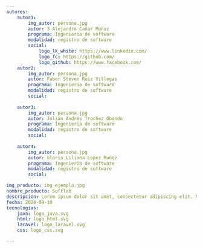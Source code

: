 ```yaml
---
autores:
    autor1:
        img_autor: persona.jpg
        autor: 3 Alejandro Cañar Muñoz
        programa: Ingenieria de software
        modalidad: registro de software
        social:
            logo_lk_white: https://www.linkedin.com/
            logo_fc: https://github.com/
            logo_github: https://www.facebook.com/
    autor2:
        img_autor: persona.jpg
        autor: Faber Steven Ruiz Villegas
        programa: Ingenieria de software
        modalidad: registro de software
        social:
            
    autor3:
        img_autor: persona.jpg
        autor: Julián Andrés Trochez Obando
        programa: Ingenieria de software
        modalidad: registro de software
        social:
            
    autor4:
        img_autor: persona.jpg
        autor: Gloria Liliana Lopez Muñoz
        programa: Ingenieria de software
        modalidad: registro de software
        social:

img_producto: img_ejemplo.jpg
nombre_producto: Softlab
descripcion: Lorem ipsum dolor sit amet, consectetur adipiscing elit. Morbi ac nisl sapien. In in aliquet nisi. Fusce sit amet volutpat enim. Praesent condimentum justo magna, et sodales nibh accumsan nec.
fecha: 2020-09-10
tecnologias:
    java: logo_java.svg
    html: logo_html.svg
    laravel: logo_laravel.svg
    css: logo_css.svg

---
```

